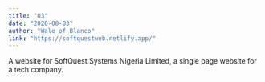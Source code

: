 ```yaml
---
title: "03"
date: "2020-08-03"
author: "Wale of Blanco"
link: "https://softquestweb.netlify.app/"
---
```

A website for SoftQuest Systems Nigeria Limited, a single page website for a tech
company.